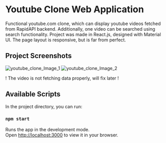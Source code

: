 # Youtube Clone Web Application

Functional youtube.com clone, which can display youtube videos fetched 
from RapidAPI backend. Additionally, one video can be searched using search functionality.
Project was made in React.js, designed with Material UI. 
The page layout is responsive, but is far from perfect.

## Project Screenshots
![youtube_clone_Image_1](https://i.postimg.cc/43BYf3zS/Screenshot-8.png)
![youtube_clone_Image_2](https://i.postimg.cc/pV8n8Pxp/Screenshot-9.png)

! The video is not fetching data properly, will fix later !

## Available Scripts

In the project directory, you can run:

### `npm start`

Runs the app in the development mode.\
Open [http://localhost:3000](http://localhost:3000) to view it in your browser.
